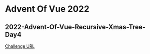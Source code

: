 # Advent Of Vue 2022

## 2022-Advent-Of-Vue-Recursive-Xmas-Tree-Day4

[Challenge URL](https://github.com/Advent-Of-Vue/2022-recursive-tree-problem?utm_campaign=Advent%20Of%20Vue&utm_medium=email&utm_source=Revue%20newsletter)
